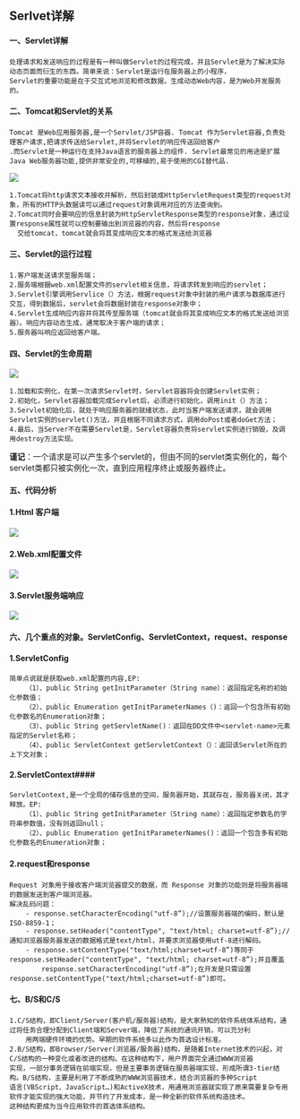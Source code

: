 ## Serlvet详解 ##
#### 一、Servlet详解 ####
	处理请求和发送响应的过程是有一种叫做Servlet的过程完成，并且Servlet是为了解决实际动态页面而衍生的东西。简单来说：Servlet是运行在服务器上的小程序，
	Servlet的重要功能是在于交互式地浏览和修改数据，生成动态Web内容，是为Web开发服务的。

#### 二、Tomcat和Servlet的关系 ####

	Tomcat 是Web应用服务器,是一个Servlet/JSP容器. Tomcat 作为Servlet容器,负责处理客户请求,把请求传送给Servlet,并将Servlet的响应传送回给客户
	.而Servlet是一种运行在支持Java语言的服务器上的组件. Servlet最常见的用途是扩展Java Web服务器功能,提供非常安全的,可移植的,易于使用的CGI替代品.
![](https://i.imgur.com/G9JeMUB.jpg)

	1.Tomcat将http请求文本接收并解析，然后封装成HttpServletRequest类型的request对象，所有的HTTP头数据读可以通过request对象调用对应的方法查询到。
	2.Tomcat同时会要响应的信息封装为HttpServletResponse类型的response对象，通过设置response属性就可以控制要输出到浏览器的内容，然后将response
	  交给tomcat，tomcat就会将其变成响应文本的格式发送给浏览器

#### 三、Servlet的运行过程 ####

	1.客户端发送请求至服务端；
	2.服务端根据web.xml配置文件的servlet相关信息，将请求转发到响应的servlet；
	3.Servlet引擎调用Servlice（）方法，根据request对象中封装的用户请求与数据库进行交互，得到数据后，servlet会将数据封装在response对象中；
	4.Servlet生成响应内容并将其传至服务端（tomcat就会将其变成响应文本的格式发送给浏览器）。响应内容动态生成，通常取决于客户端的请求；
	5.服务器叫响应返回给客户端。

#### 四、Servlet的生命周期 ####
![](https://i.imgur.com/VFpVaSD.jpg)

	1.加载和实例化，在第一次请求Servlet时，Servlet容器将会创建Servlet实例；
	2.初始化，Servlet容器加载完成Servlet后，必须进行初始化，调用init（）方法；
	3.Servlet初始化后，就处于响应服务器的就绪状态，此时当客户端发送请求，就会调用Servlet实例的servlet()方法，并且根据不同请求方式，调用doPost或者doGet方法；
	4.最后，当Server不在需要Servlet是，Servlet容器负责将servlet实例进行销毁，及调用destroy方法实现。
**谨记**：一个请求是可以产生多个servlet的，但由不同的servlet类实例化的，每个servlet类都只被实例化一次，直到应用程序终止或服务器终止。 
	
#### 五、代码分析 ####
#### 	1.Html 客户端 ####
![](https://i.imgur.com/dM7ALrQ.jpg)

####	2.Web.xml配置文件 ####
![](https://i.imgur.com/iv1EsL4.jpg)

####	3.Servlet服务端响应 ####
![](https://i.imgur.com/43Hpar0.jpg)

#### 六、几个重点的对象。ServletConfig、ServletContext，request、response ####

#### 1.ServletConfig ####
	简单点说就是获取web.xml配置的内容,EP:	
		（1）、public String getInitParameter（String name）：返回指定名称的初始化参数值；
		（2）、public Enumeration getInitParameterNames（)：返回一个包含所有初始化参数名的Enumeration对象；
		（3）、public String getServletName()：返回在DD文件中<servlet-name>元素指定的Servlet名称；
		（4）、public ServletContext getServletContext（）：返回该Servlet所在的上下文对象；

#### 2.ServletContext####
	ServletContext,是一个全局的储存信息的空间，服务器开始，其就存在，服务器关闭，其才释放。EP:
		（1）、public String getInitParameter（String name）：返回指定参数名的字符串参数值，没有则返回null；
		（2）、public Enumeration getInitParameterNames()：返回一个包含多有初始化参数名的Enumeration对象；
#### 2.request和response ####
	Request 对象用于接收客户端浏览器提交的数据，而 Response 对象的功能则是将服务器端的数据发送到客户端浏览器。
	解决乱码问题：
		- response.setCharacterEncoding("utf-8”);//设置服务器端的编码，默认是ISO-8859-1；
		- response.setHeader("contentType", "text/html; charset=utf-8”);//通知浏览器服务器发送的数据格式是text/html，并要求浏览器使用utf-8进行解码。
		- response.setContentType("text/html;charset=utf-8”)等同于response.setHeader("contentType", "text/html; charset=utf-8”);并且覆盖
			response.setCharacterEncoding("utf-8”);在开发是只需设置response.setContentType("text/html;charset=utf-8”)即可。

#### 七、B/S和C/S ####
	1.C/S结构，即Client/Server(客户机/服务器)结构，是大家熟知的软件系统体系结构，通过将任务合理分配到Client端和Server端，降低了系统的通讯开销，可以充分利
		用两端硬件环境的优势。早期的软件系统多以此作为首选设计标准。		
	2.B/S结构，即Browser/Server(浏览器/服务器)结构，是随着Internet技术的兴起，对C/S结构的一种变化或者改进的结构。在这种结构下，用户界面完全通过WWW浏览器
	实现，一部分事务逻辑在前端实现，但是主要事务逻辑在服务器端实现，形成所谓3-tier结构。B/S结构，主要是利用了不断成熟的WWW浏览器技术，结合浏览器的多种Script
	语言(VBScript、JavaScript…)和ActiveX技术，用通用浏览器就实现了原来需要复杂专用软件才能实现的强大功能，并节约了开发成本，是一种全新的软件系统构造技术。
	这种结构更成为当今应用软件的首选体系结构。	
	